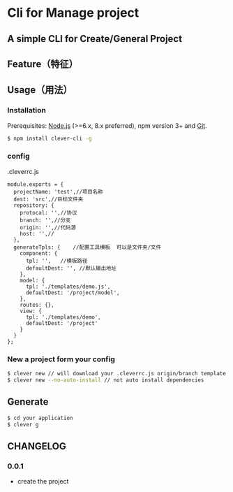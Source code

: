# Cli for Manage project

## A simple CLI for Create/General Project

<!-- badges section. -->


## Feature（特征）

## Usage（用法）

### Installation

Prerequisites: [Node.js](https://nodejs.org/en/) (>=6.x, 8.x preferred), npm
version 3+ and [Git](https://git-scm.com/).

```bash
$ npm install clever-cli -g
```
### config 
.cleverrc.js
```
module.exports = {
  projectName: 'test',//项目名称
  dest: 'src',//目标文件夹
  repository: {
    protocal: '',//协议
    branch: '',//分支
    origin: '',//代码源
    host: '',//
  },
  generateTpls: {    //配置工具模板  可以是文件夹/文件
    component: {
      tpl: '',   //模板路径
      defaultDest: '', //默认输出地址
    },
    model: {
      tpl: './templates/demo.js',
      defaultDest: '/project/model',
    },
    routes: {},
    view: {
      tpl: './templates/demo',
      defaultDest: '/project'
    }
  }
};
```

### New a project form your config

```bash
$ clever new // will download your .cleverrc.js origin/branch template
$ clever new --no-auto-install // not auto install dependencies
```

## Generate

```bash
$ cd your application
$ clever g
```

## CHANGELOG

### 0.0.1

* create the project
